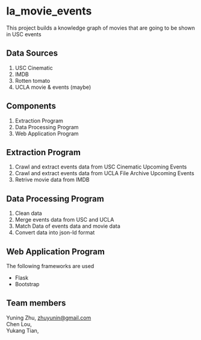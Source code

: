 # la_movie_events
This project builds a knowledge graph of movies that are going to be shown in USC events

## Data Sources
1. USC Cinematic 
2. IMDB
3. Rotten tomato
4. UCLA movie & events (maybe)

## Components
1. Extraction Program
2. Data Processing Program
3. Web Application Program

## Extraction Program
1. Crawl and extract events data from USC Cinematic Upcoming Events
2. Crawl and extract events data from UCLA File Archive Upcoming Events
3. Retrive movie data from IMDB 

## Data Processing Program
1. Clean data 
2. Merge events data from USC and UCLA
3. Match Data of events data and movie data
4. Convert data into json-ld format

## Web Application Program
The following frameworks are used
- Flask
- Bootstrap

## Team members
Yuning Zhu, zhuyunin@gmail.com  
Chen Lou,   
Yukang Tian,  